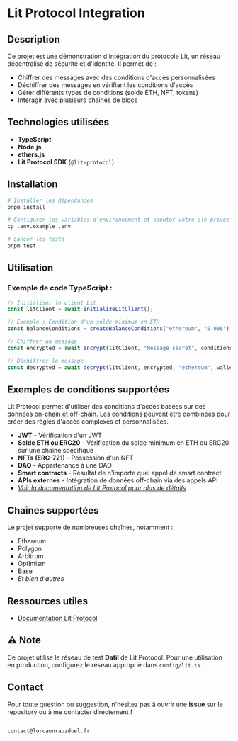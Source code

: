 # Lit Protocol Integration

## Description

Ce projet est une démonstration d'intégration du protocole Lit, un réseau décentralisé de sécurité et d'identité. Il permet de :

- Chiffrer des messages avec des conditions d'accès personnalisées
- Déchiffrer des messages en vérifiant les conditions d'accès
- Gérer différents types de conditions (solde ETH, NFT, tokens)
- Interagir avec plusieurs chaînes de blocs

## Technologies utilisées

- **TypeScript**
- **Node.js**
- **ethers.js**
- **Lit Protocol SDK** (`@lit-protocol`)

## Installation

```bash
# Installer les dépendances
pnpm install

# Configurer les variables d'environnement et ajouter votre clé privée (PRIVATE_KEY)
cp .env.example .env

# Lancer les tests
pnpm test
```

## Utilisation

### Exemple de code TypeScript :

```typescript
// Initialiser le client Lit
const litClient = await initializeLitClient();

// Exemple : Condition d'un solde minimum en ETH
const balanceConditions = createBalanceConditions("ethereum", "0.006");

// Chiffrer un message
const encrypted = await encrypt(litClient, "Message secret", conditions);

// Déchiffrer le message
const decrypted = await decrypt(litClient, encrypted, "ethereum", wallet);
```

## Exemples de conditions supportées

Lit Protocol permet d'utiliser des conditions d'accès basées sur des données on-chain et off-chain. Les conditions peuvent être combinées pour créer des règles d'accès complexes et personnalisées.

- **JWT** - Vérification d'un JWT
- **Solde ETH ou ERC20** - Vérification du solde minimum en ETH ou ERC20 sur une chaîne spécifique
- **NFTs (ERC-721)** - Possession d'un NFT
- **DAO** - Appartenance à une DAO
- **Smart contracts** - Résultat de n'importe quel appel de smart contract
- **APIs externes** - Intégration de données off-chain via des appels API
- [_Voir la documentation de Lit Protocol pour plus de détails_](https://developer.litprotocol.com/sdk/access-control/evm/basic-examples)

## Chaînes supportées

Le projet supporte de nombreuses chaînes, notamment :

- Ethereum
- Polygon
- Arbitrum
- Optimism
- Base
- _Et bien d'autres_

## Ressources utiles

- [Documentation Lit Protocol](https://developer.litprotocol.com/)

## ⚠️ Note

Ce projet utilise le réseau de test **Datil** de Lit Protocol. Pour une utilisation en production, configurez le réseau approprié dans `config/lit.ts`.

## Contact

Pour toute question ou suggestion, n'hésitez pas à ouvrir une **issue** sur le repository ou à me contacter directement !

```

contact@lorcannrauzduel.fr

```

```

```
